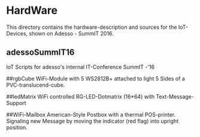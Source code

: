 # HardWare
This directory contains the hardware-description and sources for the IoT-Devices, shown on Adesso - SummIT 2016.


## adessoSummIT16
IoT Scripts for adesso's internal IT-Conference SummIT -'16

##rgbCube
WiFi-Module with 5 WS2812B+ attached to light 5 Sides of a PVC-translucend-cube.

##ledMatrix
WiFi controlled RG-LED-Dotmatrix (16*64) with Text-Message-Support

##WiFi-Mailbox
American-Style Postbox with a thermal POS-printer. Signaling new Message by moving the indicator (red flag) into upright position.

##
